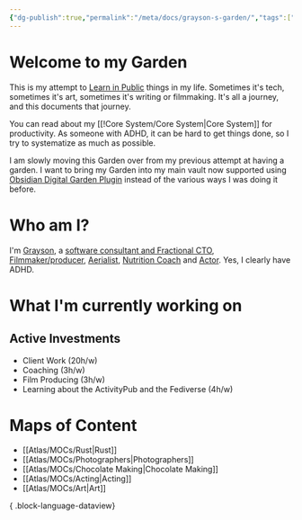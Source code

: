```yaml
---
{"dg-publish":true,"permalink":"/meta/docs/grayson-s-garden/","tags":["gardenEntry"],"updated":"2024-10-29T16:26:17.762-07:00"}
---
```


# Welcome to my Garden

This is my attempt to [Learn in Public](https://www.swyx.io/learn-in-public) things in my life. Sometimes it's tech, sometimes it's art, sometimes it's writing or filmmaking. It's all a journey, and this documents that journey.

You can read about my [[!Core System/Core System\|Core System]] for productivity. As someone with ADHD, it can be hard to get things done, so I try to systematize as much as possible.

I am slowly moving this Garden over from my previous attempt at having a garden. I want to bring my Garden into my main vault now supported using [Obsidian Digital Garden Plugin](https://dg-docs.ole.dev/) instead of the various ways I was doing it before.

# Who am I?

I'm [Grayson](https://graysonarts.com), a [software consultant and Fractional CTO](https://grayson.llc), [Filmmaker/producer](https://www.imdb.com/name/nm6722099/), [Aerialist](https://www.instagram.com/graysonaerialarts), [Nutrition Coach](https://nutritiongay.com) and [Actor](https://www.tcmmodels.com/talent-men/2615356/grayson-h). Yes, I clearly have ADHD.

# What I'm currently working on


<div class="transclusion internal-embed is-loaded"><div class="markdown-embed">



## Active Investments
- Client Work (20h/w)
- Coaching (3h/w)
- Film Producing (3h/w)
- Learning about the ActivityPub and the Fediverse (4h/w)


</div></div>


# Maps of Content
- [[Atlas/MOCs/Rust\|Rust]]
- [[Atlas/MOCs/Photographers\|Photographers]]
- [[Atlas/MOCs/Chocolate Making\|Chocolate Making]]
- [[Atlas/MOCs/Acting\|Acting]]
- [[Atlas/MOCs/Art\|Art]]

{ .block-language-dataview}